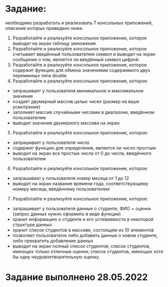 # Задание:
необходимо разработать и реализовать 7 консольных приложений, описание которых приведено ниже.
1)	Разработайте и реализуйте консольное приложение, которое выводит на экран таблицу умножения.
2)	Разработайте и реализуйте консольное приложение, которое считывает введённый пользователем символ и выводит на экран сообщение о том, является ли введённый символ цифрой.
3)	Разработайте и реализуйте консольное приложение, которое содержит функцию для обмена значениями содержимого двух переменных типа double.
4)	Разработайте и реализуйте консольное приложение, которое:
- запрашивает у пользователя минимальное и максимальное значения
- создаёт двумерный массив целых чисел (размер на ваше усмотрение)
- заполняет массив случайными числами в диапазоне, введённом пользователем
- выводит значения двумерного массива на экран
5)	Разработайте и реализуйте консольное приложение, которое:
- запрашивает у пользователя число
- содержит функцию для определения, является ли число простым
- выводит на экран все простые числа от 0 до числа, введённого пользователем
6)	Разработайте и реализуйте консольное приложение, которое:
- запрашивает у пользователя номер месяца от 1 до 12
- выводит на экран название времени года, соответствующему номеру месяца, введённому пользователем
7)	Разработайте и реализуйте консольное приложение, которое:
- запрашивает у пользователя данные о студенте, ФИО + оценки (запрос данных нужно оформить в виде функции)
- хранит информацию о студенте и его успеваемости в некоторой структуре данных
- хранит список студентов в массиве, состоящем из 10 элементов
- позволяет пользователю либо добавить данные о новом студенте, либо прекратить добавление данных
- выводит на экран полный список студентов; список студентов, имеющих только отличные оценки; список студентов, имеющих хотя бы одну неудовлетворительную оценку.

# Задание выполнено 28.05.2022
